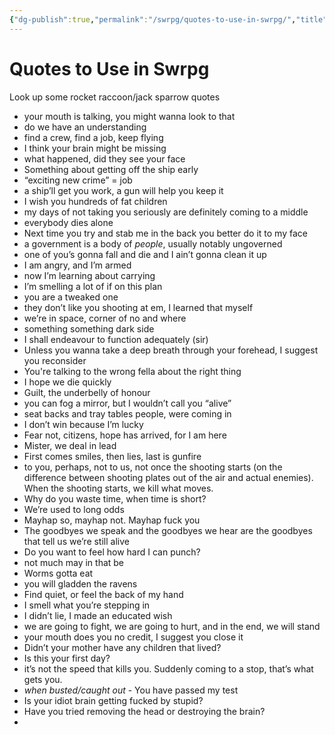 ```yaml
---
{"dg-publish":true,"permalink":"/swrpg/quotes-to-use-in-swrpg/","title":"Quotes to Use in Swrpg"}
---
```



# Quotes to Use in Swrpg

Look up some rocket raccoon/jack sparrow quotes

- your mouth is talking, you might wanna look to that
- do we have an understanding 
- find a crew, find a job, keep flying
- I think your brain might be missing 
- what happened, did they see your face
- Something about getting off the ship early
- “exciting new crime” = job
- a ship’ll get you work, a gun will help you keep it
- I wish you hundreds of fat children
- my days of not taking you seriously are definitely coming to a middle
- everybody dies alone
- Next time you try and stab me in the back you better do it to my face
- a government is a body of *people*, usually notably ungoverned 
- one of you’s gonna fall and die and I ain’t gonna clean it up
- I am angry, and I’m armed
- now I’m learning about carrying 
- I’m smelling a lot of if on this plan
- you are a tweaked one
- they don’t like you shooting at em, I learned that myself
- we’re in space, corner of no and where
- something something dark side
- I shall endeavour to function adequately (sir)
- Unless you wanna take a deep breath through your forehead, I suggest you reconsider
- You're talking to the wrong fella about the right thing
- I hope we die quickly
- Guilt, the underbelly of honour
- you can fog a mirror, but I wouldn’t call you “alive”
- seat backs and tray tables people, were coming in
- I don’t win because I’m lucky
- Fear not, citizens, hope has arrived, for I am here
- Mister, we deal in lead 
- First comes smiles, then lies, last is gunfire
- to you, perhaps, not to us, not once the shooting starts (on the difference between shooting plates out of the air and actual enemies). When the shooting starts, we kill what moves.
- Why do you waste time, when time is short?
- We’re used to long odds
- Mayhap so, mayhap not. Mayhap fuck you
- The goodbyes we speak and the goodbyes we hear are the goodbyes that tell us we’re still alive
- Do you want to feel how hard I can punch?
- not much may in that be
- Worms gotta eat
- you will gladden the ravens
- Find quiet, or feel the back of my hand
- I smell what you’re stepping in
- I didn’t lie, I made an educated wish
- we are going to fight, we are going to hurt, and in the end, we will stand
- your mouth does you no credit, I suggest you close it
- Didn’t your mother have any children that lived?
- Is this your first day?
- it’s not the speed that kills you. Suddenly coming to a stop, that’s what gets you.
- *when busted/caught out* - You have passed my test
- Is your idiot brain getting fucked by stupid?
- Have you tried removing the head or destroying the brain?
- 
